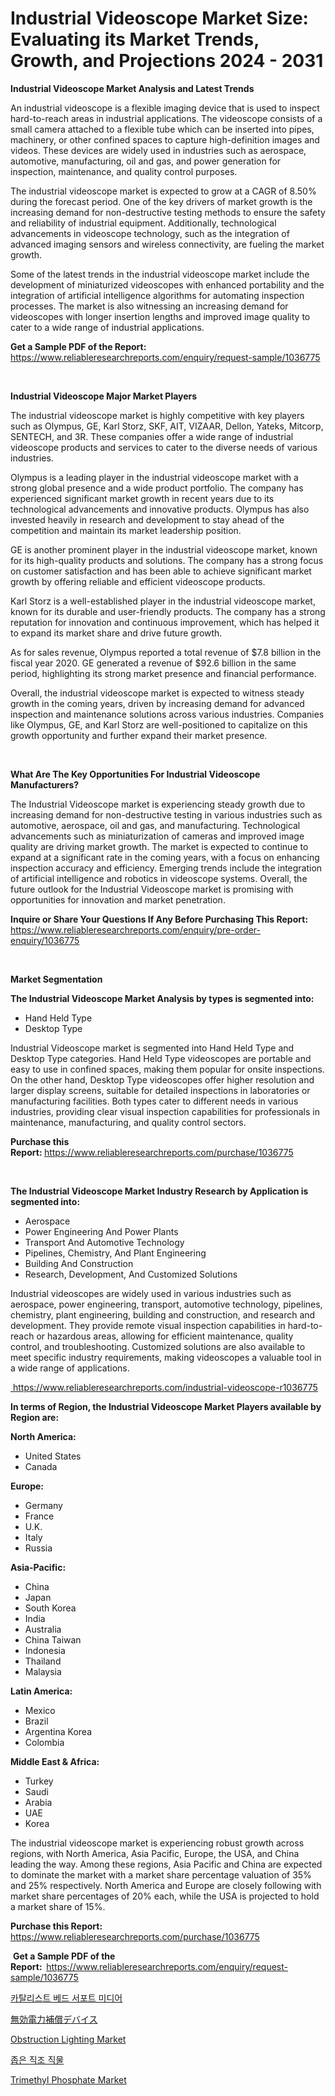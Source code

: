<p><h1>Industrial Videoscope Market Size: Evaluating its Market Trends, Growth, and Projections 2024 - 2031</h1></p><p><strong>Industrial Videoscope Market Analysis and Latest Trends</strong></p>
<p><p>An industrial videoscope is a flexible imaging device that is used to inspect hard-to-reach areas in industrial applications. The videoscope consists of a small camera attached to a flexible tube which can be inserted into pipes, machinery, or other confined spaces to capture high-definition images and videos. These devices are widely used in industries such as aerospace, automotive, manufacturing, oil and gas, and power generation for inspection, maintenance, and quality control purposes.</p><p>The industrial videoscope market is expected to grow at a CAGR of 8.50% during the forecast period. One of the key drivers of market growth is the increasing demand for non-destructive testing methods to ensure the safety and reliability of industrial equipment. Additionally, technological advancements in videoscope technology, such as the integration of advanced imaging sensors and wireless connectivity, are fueling the market growth.</p><p>Some of the latest trends in the industrial videoscope market include the development of miniaturized videoscopes with enhanced portability and the integration of artificial intelligence algorithms for automating inspection processes. The market is also witnessing an increasing demand for videoscopes with longer insertion lengths and improved image quality to cater to a wide range of industrial applications.</p></p>
<p><strong>Get a Sample PDF of the Report:&nbsp;</strong> <a href="https://www.reliableresearchreports.com/enquiry/request-sample/1036775">https://www.reliableresearchreports.com/enquiry/request-sample/1036775</a></p>
<p>&nbsp;</p>
<p><strong>Industrial Videoscope Major Market Players</strong></p>
<p><p>The industrial videoscope market is highly competitive with key players such as Olympus, GE, Karl Storz, SKF, AIT, VIZAAR, Dellon, Yateks, Mitcorp, SENTECH, and 3R. These companies offer a wide range of industrial videoscope products and services to cater to the diverse needs of various industries.</p><p>Olympus is a leading player in the industrial videoscope market with a strong global presence and a wide product portfolio. The company has experienced significant market growth in recent years due to its technological advancements and innovative products. Olympus has also invested heavily in research and development to stay ahead of the competition and maintain its market leadership position.</p><p>GE is another prominent player in the industrial videoscope market, known for its high-quality products and solutions. The company has a strong focus on customer satisfaction and has been able to achieve significant market growth by offering reliable and efficient videoscope products.</p><p>Karl Storz is a well-established player in the industrial videoscope market, known for its durable and user-friendly products. The company has a strong reputation for innovation and continuous improvement, which has helped it to expand its market share and drive future growth.</p><p>As for sales revenue, Olympus reported a total revenue of $7.8 billion in the fiscal year 2020. GE generated a revenue of $92.6 billion in the same period, highlighting its strong market presence and financial performance.</p><p>Overall, the industrial videoscope market is expected to witness steady growth in the coming years, driven by increasing demand for advanced inspection and maintenance solutions across various industries. Companies like Olympus, GE, and Karl Storz are well-positioned to capitalize on this growth opportunity and further expand their market presence.</p></p>
<p>&nbsp;</p>
<p><strong>What Are The Key Opportunities For Industrial Videoscope Manufacturers?</strong></p>
<p><p>The Industrial Videoscope market is experiencing steady growth due to increasing demand for non-destructive testing in various industries such as automotive, aerospace, oil and gas, and manufacturing. Technological advancements such as miniaturization of cameras and improved image quality are driving market growth. The market is expected to continue to expand at a significant rate in the coming years, with a focus on enhancing inspection accuracy and efficiency. Emerging trends include the integration of artificial intelligence and robotics in videoscope systems. Overall, the future outlook for the Industrial Videoscope market is promising with opportunities for innovation and market penetration.</p></p>
<p><strong>Inquire or Share Your Questions If Any Before Purchasing This Report:</strong> <a href="https://www.reliableresearchreports.com/enquiry/pre-order-enquiry/1036775">https://www.reliableresearchreports.com/enquiry/pre-order-enquiry/1036775</a></p>
<p>&nbsp;</p>
<p><strong>Market Segmentation</strong></p>
<p><strong>The Industrial Videoscope Market Analysis by types is segmented into:</strong></p>
<p><ul><li>Hand Held Type</li><li>Desktop Type</li></ul></p>
<p><p>Industrial Videoscope market is segmented into Hand Held Type and Desktop Type categories. Hand Held Type videoscopes are portable and easy to use in confined spaces, making them popular for onsite inspections. On the other hand, Desktop Type videoscopes offer higher resolution and larger display screens, suitable for detailed inspections in laboratories or manufacturing facilities. Both types cater to different needs in various industries, providing clear visual inspection capabilities for professionals in maintenance, manufacturing, and quality control sectors.</p></p>
<p><strong>Purchase this Report:&nbsp;</strong><a href="https://www.reliableresearchreports.com/purchase/1036775">https://www.reliableresearchreports.com/purchase/1036775</a></p>
<p>&nbsp;</p>
<p><strong>The Industrial Videoscope Market Industry Research by Application is segmented into:</strong></p>
<p><ul><li>Aerospace</li><li>Power Engineering And Power Plants</li><li>Transport And Automotive Technology</li><li>Pipelines, Chemistry, And Plant Engineering</li><li>Building And Construction</li><li>Research, Development, And Customized Solutions</li></ul></p>
<p><p>Industrial videoscopes are widely used in various industries such as aerospace, power engineering, transport, automotive technology, pipelines, chemistry, plant engineering, building and construction, and research and development. They provide remote visual inspection capabilities in hard-to-reach or hazardous areas, allowing for efficient maintenance, quality control, and troubleshooting. Customized solutions are also available to meet specific industry requirements, making videoscopes a valuable tool in a wide range of applications.</p></p>
<p><a href="https://www.reliableresearchreports.com/industrial-videoscope-r1036775">&nbsp;https://www.reliableresearchreports.com/industrial-videoscope-r1036775</a></p>
<p><strong>In terms of Region, the Industrial Videoscope Market Players available by Region are:</strong></p>
<p>
    <p> <strong> North America: </strong>
        <ul>
            <li>United States</li>
            <li>Canada</li>
        </ul>
        </p> 
    <p> <strong> Europe: </strong>
        <ul>
            <li>Germany</li>
            <li>France</li>
            <li>U.K.</li>
            <li>Italy</li>
            <li>Russia</li>
        </ul>
        </p> 
    <p> <strong> Asia-Pacific: </strong>
        <ul>
            <li>China</li>
            <li>Japan</li>
            <li>South Korea</li>
            <li>India</li>
            <li>Australia</li>
            <li>China Taiwan</li>
            <li>Indonesia</li>
            <li>Thailand</li>
            <li>Malaysia</li>
        </ul>
        </p> 
    <p> <strong> Latin America: </strong>
        <ul>
            <li>Mexico</li>
            <li>Brazil</li>
            <li>Argentina Korea</li>
            <li>Colombia</li>
        </ul>
        </p> 
    <p> <strong> Middle East & Africa: </strong>
        <ul>
            <li>Turkey</li>
            <li>Saudi</li>
            <li>Arabia</li>
            <li>UAE</li>
            <li>Korea</li>
        </ul>
    </p>
    </p>
<p><p>The industrial videoscope market is experiencing robust growth across regions, with North America, Asia Pacific, Europe, the USA, and China leading the way. Among these regions, Asia Pacific and China are expected to dominate the market with a market share percentage valuation of 35% and 25% respectively. North America and Europe are closely following with market share percentages of 20% each, while the USA is projected to hold a market share of 15%.</p></p>
<p><strong>Purchase this Report: </strong><a href="https://www.reliableresearchreports.com/purchase/1036775">https://www.reliableresearchreports.com/purchase/1036775</a></p>
<p>&nbsp;<strong>Get a Sample PDF of the Report:&nbsp;&nbsp;</strong><a href="https://www.reliableresearchreports.com/enquiry/request-sample/1036775">https://www.reliableresearchreports.com/enquiry/request-sample/1036775</a></p>
<p><strong></strong></p>
<p><p><a href="https://github.com/xvz497517413/Market-Research-Report-List-1/blob/main/336284019425.md">카탈리스트 베드 서포트 미디어</a></p><p><a href="https://github.com/mcbeesbxa270/Market-Research-Report-List-1/blob/main/649278220919.md">無効電力補償デバイス</a></p><p><a href="https://github.com/dx0328/Market-Research-Report-List-2/blob/main/obstruction-lighting-market.md">Obstruction Lighting Market</a></p><p><a href="https://github.com/vskv4779xr1/Market-Research-Report-List-1/blob/main/888677519426.md">좁은 직조 직물</a></p><p><a href="https://issuu.com/reportprime-2/docs/trimethyl-phosphate-market-size-2030.pptx">Trimethyl Phosphate Market</a></p></p>